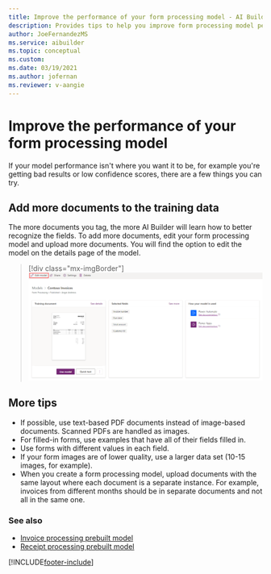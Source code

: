 ```yaml
---
title: Improve the performance of your form processing model - AI Builder | Microsoft Docs
description: Provides tips to help you improve form processing model performance in AI Builder.
author: JoeFernandezMS
ms.service: aibuilder
ms.topic: conceptual
ms.custom: 
ms.date: 03/19/2021
ms.author: jofernan
ms.reviewer: v-aangie
---
```


# Improve the performance of your form processing model

If your model performance isn't where you want it to be, for example you're getting bad results or low confidence scores, there are a few things you can try.

## Add more documents to the training data

The more documents you tag, the more AI Builder will learn how to better recognize the fields. To add more documents, edit your form processing model and upload more documents. You will find the option to edit the model on the details page of the model.

> [!div class="mx-imgBorder"]
> ![AI Builder home page](media/form-processing-edit-model.png "Edit a form processing model")

## More tips

- If possible, use text-based PDF documents instead of image-based documents. Scanned PDFs are handled as images.
- For filled-in forms, use examples that have all of their fields filled in.
- Use forms with different values in each field.
- If your form images are of lower quality, use a larger data set (10-15 images, for example).
- When you create a form processing model, upload documents with the same layout where each document is a separate instance. For example, invoices from different months should be in separate documents and not all in the same one.

### See also

- [Invoice processing prebuilt model](prebuilt-invoice-processing.md)
- [Receipt processing prebuilt model](prebuilt-receipt-processing.md)

[!INCLUDE[footer-include](includes/footer-banner.md)]
